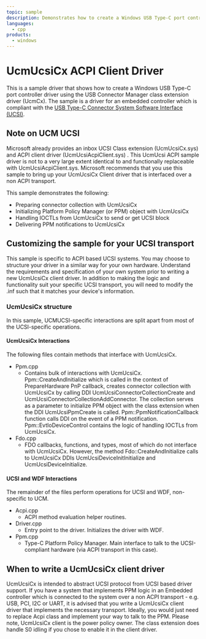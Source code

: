 ```yaml
---
topic: sample
description: Demonstrates how to create a Windows USB Type-C port controller driver using the USB Connector Manager class extension driver (UcmCx).
languages:
  - cpp
products:
  - windows
---
```


<!---
    name: UcmUcsiCx Client Driver
    platform: KMDF
    language: cpp
    category: USB
    description: Demonstrates how to create a Windows UCSI client UCSI class extension driver (UcmUcsiCx).
    samplefwlink: https://github.com/Microsoft/Windows-driver-samples/tree/master/usb/UcmUcsiAcpiSample
--->

# UcmUcsiCx ACPI Client Driver

This is a sample driver that shows how to create a Windows USB Type-C port controller driver using the USB Connector Manager class extension driver (UcmCx). The sample is a driver for an embedded controller which is compliant with the [USB Type-C Connector System Software Interface (UCSI)](http://www.intel.com/content/www/us/en/io/universal-serial-bus/usb-type-c-ucsi-spec.html).

## Note on UCM UCSI

Microsoft already provides an inbox UCSI Class extension (UcmUcsiCx.sys) and ACPI client driver (UcmUcsiAcpiClient.sys) . This UcmUcsi ACPI sample driver is not to a very large extent identical to and functionally replaceable with UcmUcsiAcpiClient.sys. Microsoft recommends that you use this sample to bring up your UcmUcsiCx Client driver that is interfaced over a non ACPI transport.

This sample demonstrates the following:

- Preparing connector collection with UcmUcsiCx
- Initializing Platform Policy Manager (or PPM) object with UcmUcsiCx
- Handling IOCTLs from UcmUcsiCx to send or get UCSI block
- Delivering PPM notifications to UcmUcsiCx

## Customizing the sample for your UCSI transport

This sample is specific to ACPI based UCSI systems. You may choose to structure your driver in a similar way for your own hardware. Understand the requirements and specification of your own system prior to writing a new UcmUcsiCx client driver. In addition to making the logic and functionality suit your specific UCSI transport, you will need to modify the .inf such that it matches your device's information.

### UcmUcsiCx structure

In this sample, UCMUCSI-specific interactions are split apart from most of the UCSI-specific operations.

#### UcmUcsiCx Interactions

The following files contain methods that interface with UcmUcsiCx.

- Ppm.cpp
  - Contains bulk of interactions with UcmUcsiCx. Ppm::CreateAndInitialize which is called in the context of PrepareHardware PnP callback, creates connector collection with UcmUcsiCx by calling DDI UcmUcsiConnectorCollectionCreate and  UcmUcsiConnectorCollectionAddConnector. The collection serves as a parameter to initialize PPM object with the class extension when the DDI UcmUcsiPpmCreate is called. Ppm::PpmNotificationCallback function calls DDI on the event of a PPM notification. Ppm::EvtIoDeviceControl contains the logic of handling IOCTLs from UcmUcsiCx.
- Fdo.cpp
  - FDO callbacks, functions, and types, most of which do not interface with UcmUcsiCx. However, the method Fdo::CreateAndInitialize calls to UcmUcsiCx DDIs UcmUcsiDeviceInitInitialize and UcmUcsiDeviceInitialize.

#### UCSI and WDF Interactions

The remainder of the files perform operations for UCSI and WDF, non-specific to UCM.

- Acpi.cpp
  - ACPI method evaluation helper routines.
- Driver.cpp
  - Entry point to the driver. Initializes the driver with WDF.
- Ppm.cpp
  - Type-C Platform Policy Manager. Main interface to talk to the UCSI-compliant hardware (via ACPI transport in this case).

## When to write a UcmUcsiCx client driver

UcmUcsiCx is intended to abstract UCSI protocol from UCSI based driver support. If you have a system that implements PPM logic in an Embedded controller which is connected to the system over a non ACPI transport - e.g. USB, PCI, I2C or UART, it is advised that you write a UcmUcsiCx client driver that implements the necessary transport. Ideally, you would just need to replace Acpi class and implement your way to talk to the PPM. Please note, UcmUcsiCx client is the power policy owner. The class extension does handle S0 idling if you chose to enable it in the client driver.
